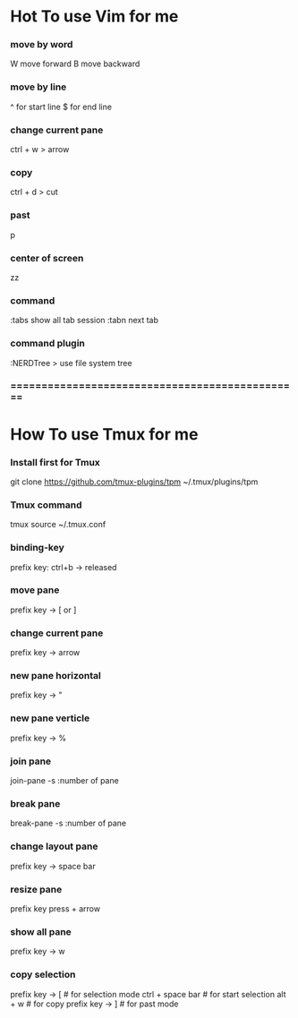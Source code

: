 # Hot To use Vim for me

### move by word
W move forward
B move backward


### move by line
^ for start line
$ for end line


### change current pane
ctrl + w > arrow

### copy
ctrl + d > cut

### past
p

### center of screen
zz

### command
:tabs show all tab session
:tabn next tab



### command plugin
:NERDTree > use file system tree




### =============================================== ###
# How To use Tmux for me

### Install first for Tmux
git clone https://github.com/tmux-plugins/tpm ~/.tmux/plugins/tpm


### Tmux command
tmux source ~/.tmux.conf


### binding-key
prefix key: ctrl+b -> released



### move pane
prefix key -> [ or ]

### change current pane
prefix key -> arrow


### new pane horizontal
prefix key -> "

### new pane verticle
prefix key -> %


### join pane
join-pane -s :number of pane

### break pane
break-pane -s :number of pane

### change layout pane
prefix key -> space bar

### resize pane
prefix key press + arrow


### show all pane
prefix key -> w


### copy selection #
prefix key -> [ # for selection mode
ctrl + space bar # for start selection
alt + w # for copy
prefix key -> ] # for past mode




